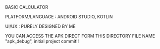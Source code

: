 BASIC CALCULATOR 




PLATFORM/LANGUAGE : ANDROID STUDIO, KOTLIN





UI/UX : PURELY DESIGNED BY ME





YOU CAN ACCESS THE APK DIRECT FORM THIS DIRECTORY FILE NAME "apk_debug", initial project commit!!
